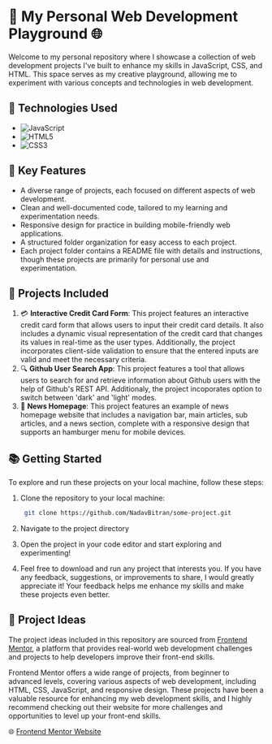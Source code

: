 # 🚀 My Personal Web Development Playground 🌐

Welcome to my personal repository where I showcase a collection of web development projects I've built to enhance my skills in JavaScript, CSS, and HTML. This space serves as my creative playground, allowing me to experiment with various concepts and technologies in web development.

## 🔧 Technologies Used
- ![JavaScript](https://img.shields.io/badge/JavaScript-FFD700?style=for-the-badge&logo=javascript&logoColor=black)
- ![HTML5](https://img.shields.io/badge/HTML5-E34F26?style=for-the-badge&logo=html5&logoColor=white)
- ![CSS3](https://img.shields.io/badge/CSS3-1572B6?style=for-the-badge&logo=css3&logoColor=white)

## 🌟 Key Features
- A diverse range of projects, each focused on different aspects of web development.
- Clean and well-documented code, tailored to my learning and experimentation needs.
- Responsive design for practice in building mobile-friendly web applications.
- A structured folder organization for easy access to each project.
- Each project folder contains a README file with details and instructions, though these projects are primarily for personal use and experimentation.

## 📂 Projects Included
1. 💳 **Interactive Credit Card Form**: This project features an interactive credit card form that allows users to input their credit card details. It also includes a dynamic visual representation of the credit card that changes its values in real-time as the user types. Additionally, the project incorporates client-side validation to ensure that the entered inputs are valid and meet the necessary criteria.
2. 🔍 **Github User Search App**: This project features a tool that allows users to search for and retrieve information about Github users with the help of Github's REST API. Additionaly, the project incoporates option to switch between 'dark' and 'light' modes.
3. 📰 **News Homepage**: This project features an example of news homepage website that includes a navigation bar, main articles, sub articles, and a news section, complete with a responsive design that supports an hamburger menu for mobile devices.

## 📚 Getting Started

To explore and run these projects on your local machine, follow these steps:

1. Clone the repository to your local machine:

   ```bash
    git clone https://github.com/NadavBitran/some-project.git

2. Navigate to the project directory
  
3. Open the project in your code editor and start exploring and experimenting!

4. Feel free to download and run any project that interests you. If you have any feedback, suggestions, or improvements to share, I would greatly appreciate it! Your feedback helps me enhance my skills and make these projects even better.


## 🧠 Project Ideas

The project ideas included in this repository are sourced from [Frontend Mentor](https://www.frontendmentor.io/), a platform that provides real-world web development challenges and projects to help developers improve their front-end skills.

Frontend Mentor offers a wide range of projects, from beginner to advanced levels, covering various aspects of web development, including HTML, CSS, JavaScript, and responsive design. These projects have been a valuable resource for enhancing my web development skills, and I highly recommend checking out their website for more challenges and opportunities to level up your front-end skills.

🌐 [Frontend Mentor Website](https://www.frontendmentor.io/)
